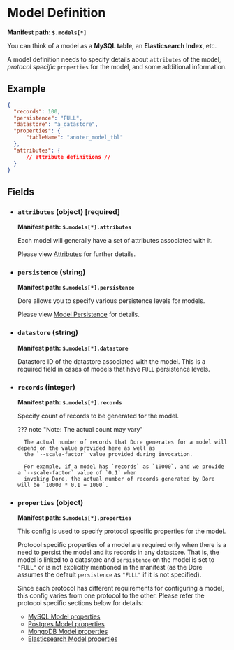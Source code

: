 # Model Definition

**Manifest path: `$.models[*]`**

You can think of a model as a **MySQL table**, an **Elasticsearch Index**, etc.

A model definition needs to specify details about `attributes` of the model, *protocol specific* 
`properties` for the model, and some additional information.

## Example

```json title="Model Definition example" linenums="1"
{
  "records": 100,
  "persistence": "FULL",
  "datastore": "a_datastore",
  "properties": {
      "tableName": "anoter_model_tbl"
  },
  "attributes": {
      // attribute definitions //
  }
}
```

## Fields

* ### `attributes` (object) [required]

    **Manifest path: `$.models[*].attributes`**

    Each model will generally have a set of attributes associated with it.

    Please view [Attributes](../attributes/attributes.md) for further details.

* ### `persistence` (string)
    
    **Manifest path: `$.models[*].persistence`**
  
    Dore allows you to specify various persistence levels for models. 
  
    Please view [Model Persistence](./model_persistence.md) for details.

* ### `datastore` (string)

    **Manifest path: `$.models[*].datastore`**

    Datastore ID of the datastore associated with the model. This is a required field in cases of models that have
    `FULL` persistence levels.
  
* ### `records` (integer)

    **Manifest path: `$.models[*].records`**

    Specify count of records to be generated for the model.

    ??? note "Note: The actual count may vary"

        The actual number of records that Dore generates for a model will depend on the value provided here as well as 
        the `--scale-factor` value provided during invocation.

        For example, if a model has `records` as `10000`, and we provide a `--scale-factor` value of `0.1` when
        invoking Dore, the actual number of records generated by Dore will be `10000 * 0.1 = 1000`.


* ### `properties` (object)

    **Manifest path: `$.models[*].properties`**

    This config is used to specify protocol specific properties for the model.
  
    Protocol specific properties of a model are required only when there is a need to persist the model and its 
    records in any datastore. That is, the model is linked to a datastore and `persistence` on the model is set to `"FULL"` 
    or is not explicitly mentioned in the manifest (as the Dore assumes the default `persistence` as `"FULL"` if it is 
    not specified).
  
    Since each protocol has different requirements for configuring a model, this config varies from one protocol to the 
    other. Please refer the protocol specific sections below for details:
  
    * [MySQL Model properties](/protocols/mysql/#model-properties)
    * [Postgres Model properties](/protocols/postgresql/#model-properties)
    * [MongoDB Model properties](/protocols/mongodb/#model-properties)
    * [Elasticsearch Model properties](/protocols/elasticsearch/#model-properties)
    